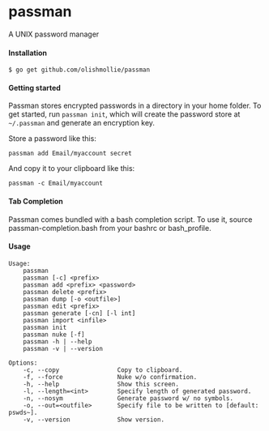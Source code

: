 # passman
A UNIX password manager

#### Installation
```
$ go get github.com/olishmollie/passman
```

#### Getting started
Passman stores encrypted passwords in a directory in your home folder. To get started, run `passman init`, which will create the password store at `~/.passman` and generate an encryption key. 

Store a password like this:
```
passman add Email/myaccount secret
```
And copy it to your clipboard like this:
```
passman -c Email/myaccount
```

#### Tab Completion
Passman comes bundled with a bash completion script. To use it, source passman-completion.bash from your bashrc or bash_profile.

#### Usage
```
Usage:
	passman
	passman [-c] <prefix>
	passman add <prefix> <password>
	passman delete <prefix>
	passman dump [-o <outfile>]
	passman edit <prefix>
	passman generate [-cn] [-l int]
	passman import <infile>
	passman init
	passman nuke [-f]
	passman -h | --help
	passman -v | --version

Options:
	-c, --copy                Copy to clipboard. 	  
	-f, --force               Nuke w/o confirmation.
	-h, --help                Show this screen.
	-l, --length=<int>        Specify length of generated password.
	-n, --nosym               Generate password w/ no symbols.
	-o, --out=<outfile>	      Specify file to be written to [default: pswds~].
	-v, --version             Show version.
```